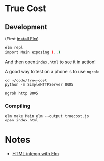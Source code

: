 # True Cost

## Development

(First [install Elm](http://elm-lang.org/install))

```bash
elm repl
import Main exposing (..)
```

And then open `index.html` to see it in action!

A good way to test on a phone is to use `ngrok`:

```
cd ~/code/true-cost
python -m SimpleHTTPServer 8005

ngrok http 8005
```

### Compiling

```
elm make Main.elm --output truecost.js
open index.html
```

# Notes

- [HTML interop with Elm](http://elm-lang.org/guide/interop)
